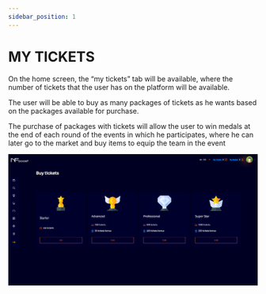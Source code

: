 ```yaml
---
sidebar_position: 1
---
```


# MY TICKETS

On the home screen, the “my tickets” tab will be available, where the number of tickets that the user has on the platform will be available.

The user will be able to buy as many packages of tickets as he wants based on the packages available for purchase.

The purchase of packages with tickets will allow the user to win medals at the end of each round of the events in which he participates, where he can later go to the market and buy items to equip the team in the event

![1](./../assets/novatelabuytickets.png)
